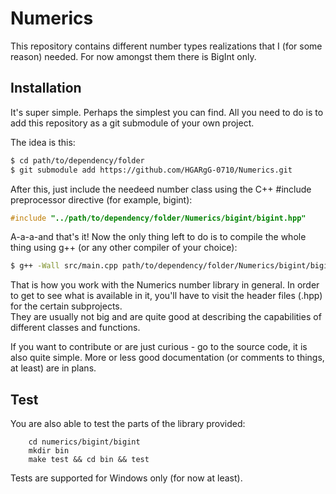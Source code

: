 # Numerics

This repository contains different number types realizations that I (for some reason) needed. 
For now amongst them there is BigInt only. 

## Installation

It's super simple. Perhaps the simplest you can find. 
All you need to do is to add this repository as a git submodule of your own project. 

The idea is this: 

```bash
$ cd path/to/dependency/folder
$ git submodule add https://github.com/HGARgG-0710/Numerics.git
```

After this, just include the needeed number class using the C++ #include preprocessor directive (for example, bigint): 

``` cpp
#include "../path/to/dependency/folder/Numerics/bigint/bigint.hpp"
```

A-a-a-and that's it! 
Now the only thing left to do is to compile the whole thing using g++ (or any other compiler of your choice): 

```bash
$ g++ -Wall src/main.cpp path/to/dependency/folder/Numerics/bigint/bigint.cpp -o outputfilename.ext
```

That is how you work with the Numerics number library in general.
In order to get to see what is available in it, you'll have to visit the header files (.hpp) for the certain subprojects.  
They are usually not big and are quite good at describing the capabilities of different classes and functions. 

If you want to contribute or are just curious - go to the source code, it is also quite simple. 
More or less good documentation (or comments to things, at least) are in plans.  

## Test 

You are also able to test the parts of the library provided: 

```batch
    cd numerics/bigint/bigint
    mkdir bin
    make test && cd bin && test
```

Tests are supported for Windows only (for now at least). 